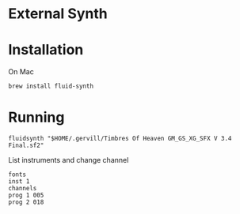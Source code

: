 # External Synth

# Installation
    
On Mac
    
    brew install fluid-synth
    
# Running

    fluidsynth "$HOME/.gervill/Timbres Of Heaven GM_GS_XG_SFX V 3.4 Final.sf2"
    
List instruments and change channel

    fonts
    inst 1
    channels
    prog 1 005
    prog 2 018
    
    
    